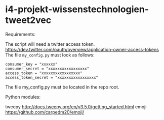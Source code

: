 # i4-projekt-wissenstechnologien-tweet2vec

Requirements:


The script will need a twitter access token.
https://dev.twitter.com/oauth/overview/application-owner-access-tokens
The file ````my_config.py```` must look as follows:
````
consumer_key = "xxxxxx"
consumer_secret = "xxxxxxxxxxxxxxxxx"
access_token = "xxxxxxxxxxxxxxxxx"
access_token_secret = "xxxxxxxxxxxxxxxxx"
````

The file my_config.py must be located in the repo root.


Python modules:

tweepy  http://docs.tweepy.org/en/v3.5.0/getting_started.html
emoji   https://github.com/carpedm20/emoji/
